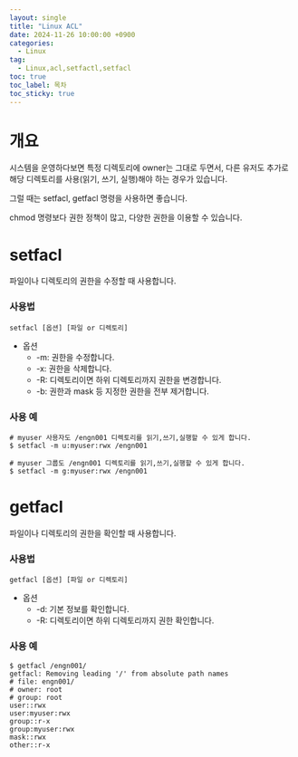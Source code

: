 ```yaml
---
layout: single
title: "Linux ACL"
date: 2024-11-26 10:00:00 +0900
categories: 
  - Linux
tag: 
  - Linux,acl,setfactl,setfacl
toc: true
toc_label: 목차
toc_sticky: true
---
```


# 개요

시스템을 운영하다보면 특정 디렉토리에 owner는 그대로 두면서, 다른 유저도 추가로 해당 디렉토리를 사용(읽기, 쓰기, 실행)해야 하는 경우가 있습니다. 

그럴 때는 setfacl, getfacl 명령을 사용하면 좋습니다.

chmod 명령보다 권한 정책이 많고, 다양한 권한을 이용할 수 있습니다.

# setfacl

파일이나 디렉토리의 권한을 수정할 때 사용합니다.

### 사용법

```
setfacl [옵션] [파일 or 디렉토리]
```

* 옵션
  * -m: 권한을 수정합니다.
  * -x: 권한을 삭제합니다.
  * -R: 디렉토리이면 하위 디렉토리까지 권한을 변경합니다.
  * -b: 권한과 mask 등 지정한 권한을 전부 제거합니다.

### 사용 예

```
# myuser 사용자도 /engn001 디렉토리를 읽기,쓰기,실행할 수 있게 합니다.
$ setfacl -m u:myuser:rwx /engn001
```

```
# myuser 그룹도 /engn001 디렉토리를 읽기,쓰기,실행할 수 있게 합니다.
$ setfacl -m g:myuser:rwx /engn001
```

# getfacl

파일이나 디렉토리의 권한을 확인할 때 사용합니다.

### 사용법

```
getfacl [옵션] [파일 or 디렉토리]
```

* 옵션
  * -d: 기본 정보를 확인합니다.
  * -R: 디렉토리이면 하위 디렉토리까지 권한 확인합니다.

### 사용 예

```
$ getfacl /engn001/
getfacl: Removing leading '/' from absolute path names
# file: engn001/
# owner: root
# group: root
user::rwx
user:myuser:rwx
group::r-x
group:myuser:rwx
mask::rwx
other::r-x
```
